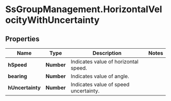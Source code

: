 # SsGroupManagement.HorizontalVelocityWithUncertainty

## Properties

Name | Type | Description | Notes
------------ | ------------- | ------------- | -------------
**hSpeed** | **Number** | Indicates value of horizontal speed. | 
**bearing** | **Number** | Indicates value of angle. | 
**hUncertainty** | **Number** | Indicates value of speed uncertainty. | 


